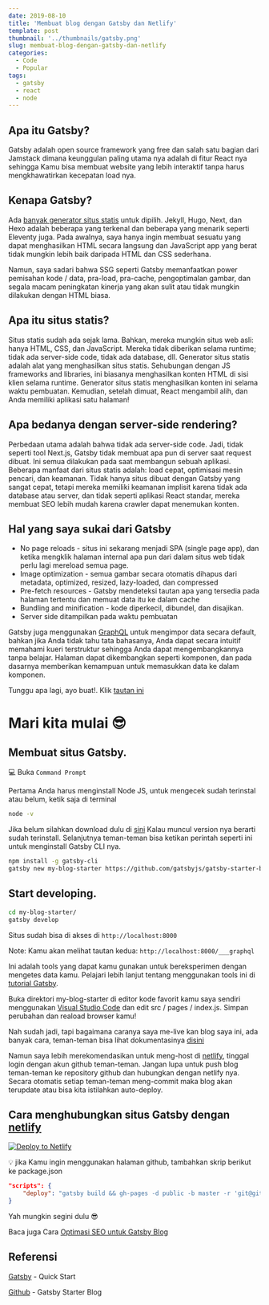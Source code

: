 ```yaml
---
date: 2019-08-10
title: 'Membuat blog dengan Gatsby dan Netlify'
template: post
thumbnail: '../thumbnails/gatsby.png'
slug: membuat-blog-dengan-gatsby-dan-netlify
categories:
  - Code
  - Popular
tags:
  - gatsby
  - react
  - node
---
```


## Apa itu Gatsby?


Gatsby adalah open source framework yang free dan salah satu bagian dari Jamstack dimana keunggulan paling utama nya adalah di fitur React nya sehingga Kamu bisa membuat website yang lebih interaktif tanpa harus mengkhawatirkan kecepatan load nya.


## Kenapa Gatsby?

Ada [banyak generator situs statis](https://www.staticgen.com/) untuk dipilih. Jekyll, Hugo, Next, dan Hexo adalah beberapa yang terkenal dan beberapa yang menarik seperti Eleventy juga. Pada awalnya, saya hanya ingin membuat sesuatu yang dapat menghasilkan HTML secara langsung dan JavaScript app yang berat tidak mungkin lebih baik daripada HTML dan CSS sederhana.

Namun, saya sadari bahwa SSG seperti Gatsby memanfaatkan power pemisahan kode / data, pra-load, pra-cache, pengoptimalan gambar, dan segala macam peningkatan kinerja yang akan sulit atau tidak mungkin dilakukan dengan HTML biasa.

## Apa itu situs statis?

Situs statis sudah ada sejak lama. Bahkan, mereka mungkin situs web asli: hanya HTML, CSS, dan JavaScript. Mereka tidak diberikan selama runtime; tidak ada server-side code, tidak ada database, dll.
Generator situs statis adalah alat yang menghasilkan situs statis. Sehubungan dengan JS frameworks and libraries, ini biasanya menghasilkan konten HTML di sisi klien selama runtime. Generator situs statis menghasilkan konten ini selama waktu pembuatan. Kemudian, setelah dimuat, React mengambil alih, dan Anda memiliki aplikasi satu halaman!

## Apa bedanya dengan server-side rendering? 

Perbedaan utama adalah bahwa tidak ada server-side code. Jadi, tidak seperti tool Next.js, Gatsby tidak membuat apa pun di server saat request dibuat. Ini semua dilakukan pada saat membangun sebuah aplikasi.
Beberapa manfaat dari situs statis adalah: load cepat, optimisasi mesin pencari, dan keamanan. Tidak hanya situs dibuat dengan Gatsby yang sangat cepat, tetapi mereka memiliki keamanan implisit karena tidak ada database atau server, dan tidak seperti aplikasi React standar, mereka membuat SEO lebih mudah karena crawler dapat menemukan konten.

## Hal yang saya sukai dari Gatsby

- No page reloads  - situs ini sekarang menjadi SPA (single page app), dan ketika mengklik halaman internal apa pun dari dalam situs web tidak perlu lagi mereload semua page.
- Image optimization - semua gambar secara otomatis dihapus dari metadata, optimized, resized, lazy-loaded, dan compressed
- Pre-fetch resources - Gatsby mendeteksi tautan apa yang tersedia pada halaman tertentu dan memuat data itu ke dalam cache
- Bundling and minification - kode diperkecil, dibundel, dan disajikan.
- Server side ditampilkan pada waktu pembuatan

Gatsby juga menggunakan [GraphQL](https://graphql.org/) untuk mengimpor data secara default, bahkan jika Anda tidak tahu tata bahasanya, Anda dapat secara intuitif memahami kueri terstruktur sehingga Anda dapat mengembangkannya tanpa belajar. Halaman dapat dikembangkan seperti komponen, dan pada dasarnya memberikan kemampuan untuk memasukkan data ke dalam komponen.

Tunggu apa lagi, ayo buat!. Klik [tautan ini](https://www.gatsbyjs.org/starters/?v=2)

# Mari kita mulai 😎

##  Membuat situs Gatsby.

💻 Buka `Command Prompt`

Pertama Anda harus menginstall Node JS, untuk mengecek sudah terinstal atau belum, ketik saja di terminal

```sh
node -v
```

Jika belum silahkan download dulu di [sini](https://nodejs.org/en/download/)
Kalau muncul version nya berarti sudah terinstall. Selanjutnya teman-teman bisa ketikan perintah seperti ini untuk menginstall Gatsby CLI nya.


```sh
npm install -g gatsby-cli
gatsby new my-blog-starter https://github.com/gatsbyjs/gatsby-starter-blog
```

##  Start developing.

```sh
cd my-blog-starter/
gatsby develop
```


Situs sudah bisa di akses di `http://localhost:8000`

Note: Kamu akan melihat tautan kedua: `http://localhost:8000/___graphql` 

Ini adalah tools yang dapat kamu gunakan untuk bereksperimen dengan mengetes data kamu. Pelajari lebih lanjut tentang menggunakan tools ini di [tutorial Gatsby](https://www.gatsbyjs.org/tutorial/part-five/#introducing-graphiql).


Buka direktori my-blog-starter di editor kode favorit kamu saya sendiri menggunakan [Visual Studio Code](https://code.visualstudio.com/) dan edit src / pages / index.js. Simpan perubahan dan reaload browser kamu! 

Nah sudah jadi, tapi bagaimana caranya saya me-live kan blog saya ini, ada banyak cara, teman-teman bisa lihat dokumentasinya [disini](https://www.gatsbyjs.org/docs/deploying-and-hosting/)

Namun saya lebih merekomendasikan untuk meng-host di [netlify](https://netlify.com), tinggal login dengan akun github teman-teman. Jangan lupa untuk push blog teman-teman ke repository github dan hubungkan dengan netlify nya. Secara otomatis setiap teman-teman meng-commit maka blog akan terupdate atau bisa kita istilahkan auto-deploy.

## Cara menghubungkan situs Gatsby dengan [netlify](https://netlify.com)

[![Deploy to Netlify](https://www.netlify.com/img/deploy/button.svg)](https://app.netlify.com/start/deploy?repository=https://github.com/gatsbyjs/gatsby-starter-blog)

:bulb: jika Kamu ingin menggunakan halaman github, tambahkan skrip berikut ke package.json

```json
"scripts": {
    "deploy": "gatsby build && gh-pages -d public -b master -r 'git@github.com:${your github id}/${github page name}.github.io.git'"
}
```

Yah mungkin segini dulu 😎

Baca juga Cara [Optimasi SEO untuk Gatsby Blog](https://www.aradechoco.com/optimasi-seo-untuk-gatsby-blog-part-1/)


## Referensi 

[Gatsby](https://www.gatsbyjs.org/docs/quick-start) - Quick Start

[Github](https://github.com/gatsbyjs/gatsby-starter-blog) - Gatsby Starter Blog
